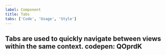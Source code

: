 ```yaml
---
label: Component
title: Tabs
tabs: ['Code', 'Usage', 'Style']
---
```


<page-intro>**Tabs** are used to quickly navigate between views within the same context.</page-intro>
codepen: QOprdK
---
